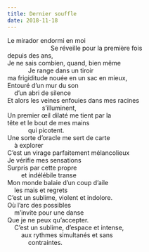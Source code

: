 ```yaml
---
title: Dernier souffle
date: 2018-11-18
---
```

Le mirador endormi en moi\
&nbsp;&nbsp;&nbsp;&nbsp;&nbsp;&nbsp;&nbsp;&nbsp;&nbsp;&nbsp;&nbsp;&nbsp;&nbsp;&nbsp;&nbsp;&nbsp;&nbsp;&nbsp;&nbsp;&nbsp;&nbsp;&nbsp;&nbsp;&nbsp;&nbsp;Se réveille pour la première fois\
depuis des ans,\
Je ne sais combien, quand, bien même\
&nbsp;&nbsp;&nbsp;&nbsp;&nbsp;&nbsp;&nbsp;&nbsp;&nbsp;&nbsp;&nbsp;&nbsp;Je range dans un tiroir\
ma frigiditude nouée en un sac en mieux,\
Entouré d’un mur du son\
&nbsp;&nbsp;&nbsp;&nbsp;d’un abri de silence\
Et alors les veines enfouies dans mes racines\
&nbsp;&nbsp;&nbsp;&nbsp;&nbsp;&nbsp;&nbsp;&nbsp;&nbsp;&nbsp;&nbsp;&nbsp;&nbsp;&nbsp;&nbsp;&nbsp;&nbsp;&nbsp;&nbsp;&nbsp;s’illuminent,\
Un premier œil dilaté me tient par la\
tête et le bout de mes mains\
&nbsp;&nbsp;&nbsp;&nbsp;&nbsp;&nbsp;&nbsp;&nbsp;&nbsp;&nbsp;&nbsp;&nbsp;qui picotent.\
Une sorte d’oracle me sert de carte\
&nbsp;&nbsp;&nbsp;&nbsp;à explorer\
C’est un virage parfaitement mélancolieux\
Je vérifie mes sensations\
Surpris par cette propre\
&nbsp;&nbsp;&nbsp;&nbsp;&nbsp;&nbsp;&nbsp;&nbsp;et indélébile transe\
Mon monde balaie d’un coup d’aile\
&nbsp;&nbsp;&nbsp;&nbsp;les mais et regrets\
C’est un sublime, violent et indolore.\
Où l’arc des possibles\
&nbsp;&nbsp;&nbsp;&nbsp;m’invite pour une danse\
Que je ne peux qu’accepter.\
&nbsp;&nbsp;&nbsp;&nbsp;C’est un sublime, d’espace et intense,\
&nbsp;&nbsp;&nbsp;&nbsp;&nbsp;&nbsp;&nbsp;&nbsp;aux rythmes simultanés et sans\
&nbsp;&nbsp;&nbsp;&nbsp;&nbsp;&nbsp;&nbsp;&nbsp;&nbsp;&nbsp;&nbsp;&nbsp;contraintes.
